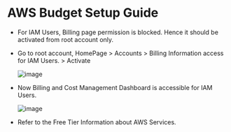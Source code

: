 # AWS Budget Setup Guide
  - For IAM Users, Billing page permission is blocked. Hence it should be activated from root account only.
  - Go to root account, HomePage > Accounts > Billing Information access for IAM Users. > Activate
    
    ![image](https://github.com/user-attachments/assets/e22b6658-b4d1-4cf0-9762-5bb388d4b8f2)

  - Now Billing and Cost Management Dashboard is accessible for IAM Users.

    ![image](https://github.com/user-attachments/assets/3e2a37de-8c33-4080-9948-3b04b9a73ddb)

  - Refer to the Free Tier Information about AWS Services.

